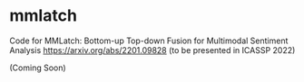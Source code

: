 # mmlatch
Code for MMLatch: Bottom-up Top-down Fusion for Multimodal Sentiment Analysis https://arxiv.org/abs/2201.09828 (to be presented in ICASSP 2022)


(Coming Soon)
